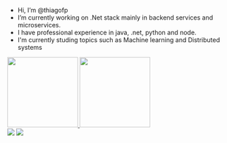- Hi, I’m @thiagofp
- I’m currently working on .Net stack mainly in backend services and microservices.
- I have professional experience in java, .net, python and node.
- I'm currently studing topics such as Machine learning and Distributed systems


<div>
<a href="https://github.com/thiagofp">
<img height="160em" src="https://github-readme-stats.vercel.app/api/top-langs/?username=thiagofp&layout=compact&langs_count=7&theme=dracula"/>
<img height="160em" src="https://github-readme-stats.vercel.app/api?username=thiagofp&show_icons=true&theme=dracula&include_all_commits=true&count_private=true"/>
</div>
  
  
<div>
<!--<a href="https://www.youtube.com/seu-canal-youtube-aqui" target="_blank"><img src="https://img.shields.io/badge/YouTube-FF0000?style=for-the-badge&logo=youtube&logoColor=white" target="_blank"></a>-->
<!--<a href="https://instagram.com/seu-usuário-instagram-aqui" target="_blank"><img src="https://img.shields.io/badge/-Instagram-%23E4405F?style=for-the-badge&logo=instagram&logoColor=white" target="_blank"></a>-->
<!--<a href="https://www.twitch.tv/seu-usuário-aqui" target="_blank"><img src="https://img.shields.io/badge/Twitch-9146FF?style=for-the-badge&logo=twitch&logoColor=white" target="_blank"></a>-->
<a href = "mailto:thiagofpbr@gmail.com"><img src="https://img.shields.io/badge/Gmail-D14836?style=for-the-badge&logo=gmail&logoColor=white" target="_blank"></a>
<a href="https://www.linkedin.com/in/thiagofigueredop" target="_blank"><img src="https://img.shields.io/badge/-LinkedIn-%230077B5?style=for-the-badge&logo=linkedin&logoColor=white" target="_blank"></a>   
</div>
